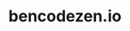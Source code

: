 ---
layout: single
title: bencodezen.io
creator: Ben Hong
creator_url: https://twitter.com/bencodezen
date_added: 2019-01-03
site_description: Perfect example of VuePress used for blogging.
site_url: https://bencodezen.io
site_repo: https://github.com/bencodezen/bencodezen
site_screenshots:
  - gallery/ben-home.png
  - gallery/ben-list.png
  - gallery/ben-post.png
  - gallery/ben-home.png
  - gallery/ben-list.png
  - gallery/ben-post.png
site_tags:
  - blog
---